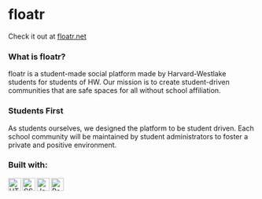 # floatr

Check it out at [floatr.net][floatr]

### What is floatr?
floatr is a student-made social platform made by Harvard-Westlake students for students of HW. Our mission is to create student-driven communities that are safe spaces for all without school affiliation.

### Students First
As students ourselves, we designed the platform to be student driven. Each school community will be maintained by student administrators to foster a private and positive environment.

### Built with:
<img align="left" alt="HTML5" width="26px" src="https://img.icons8.com/color/48/000000/html-5.png" />
<img align="left" alt="CSS3" width="26px" src="https://img.icons8.com/color/48/000000/css3.png" />
<img align="left" alt="JavaScript" width="26px" src="https://img.icons8.com/color/48/000000/javascript.png" />
<img align="left" alt="React" width="26px" src="https://img.icons8.com/plasticine/100/000000/react.png" />

[floatr]: https://floatr.net
